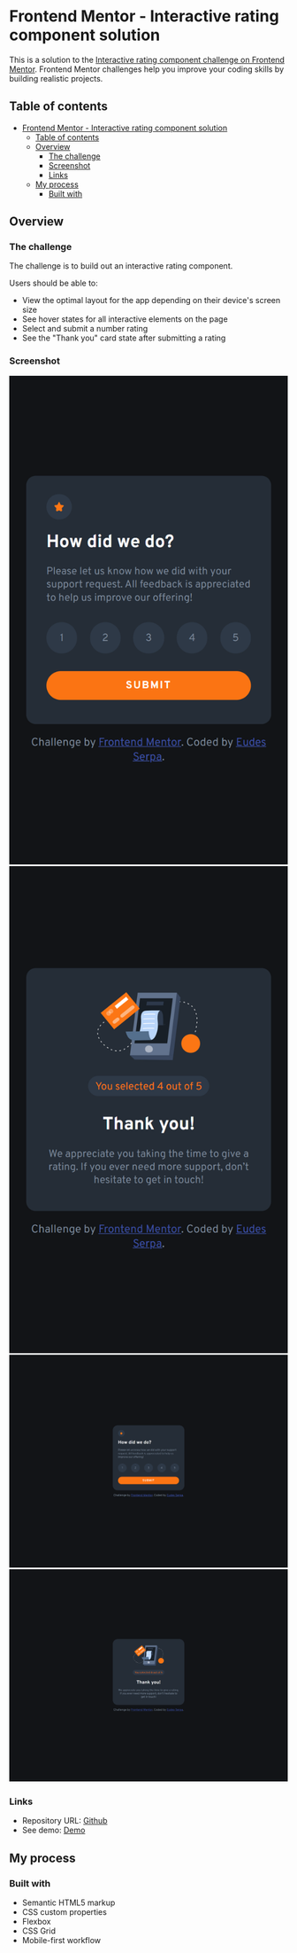# Frontend Mentor - Interactive rating component solution

This is a solution to the [Interactive rating component challenge on Frontend Mentor](https://www.frontendmentor.io/challenges/interactive-rating-component-koxpeBUmI). Frontend Mentor challenges help you improve your coding skills by building realistic projects. 

## Table of contents

- [Frontend Mentor - Interactive rating component solution](#frontend-mentor---interactive-rating-component-solution)
  - [Table of contents](#table-of-contents)
  - [Overview](#overview)
    - [The challenge](#the-challenge)
    - [Screenshot](#screenshot)
    - [Links](#links)
  - [My process](#my-process)
    - [Built with](#built-with)

## Overview

### The challenge

The challenge is to build out an interactive rating component.

Users should be able to:

- View the optimal layout for the app depending on their device's screen size
- See hover states for all interactive elements on the page
- Select and submit a number rating
- See the "Thank you" card state after submitting a rating

### Screenshot

![Mobile rating](./screenshots/mobile-rating.png)
![Mobile thanks](./screenshots/mobile_thanks.png)
![Desktop rating](./screenshots/desktop_rating.png)
![Desktop thanks](./screenshots/desktop_thanks.png)

### Links

- Repository URL: [Github](https://your-solution-url.com)
- See demo: [Demo](https://your-live-site-url.com)

## My process

### Built with

- Semantic HTML5 markup
- CSS custom properties
- Flexbox
- CSS Grid
- Mobile-first workflow